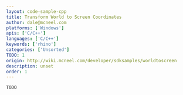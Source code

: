 ```yaml
---
layout: code-sample-cpp
title: Transform World to Screen Coordinates
author: dale@mcneel.com
platforms: ['Windows']
apis: ['C/C++']
languages: ['C/C++']
keywords: ['rhino']
categories: ['Unsorted']
TODO: 1
origin: http://wiki.mcneel.com/developer/sdksamples/worldtoscreen
description: unset
order: 1
---
```


```cpp
TODO
```

